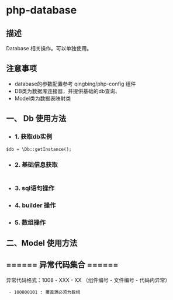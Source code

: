 # php-database
## 描述
Database 相关操作。可以单独使用。

## 注意事项
 - database的参数配置参考 qingbing/php-config 组件
 - DB类为数据库连接器，并提供基础的db查询、
 - Model类为数据表映射类


## 一、 Db 使用方法
- ### 1. 获取db实例
```
$db = \Db::getInstance();
```
- ### 2. 基础信息获取
```

```

- ### 3. sql语句操作

- ### 4. builder 操作

- ### 5. 数组操作

## 二、Model 使用方法

## ====== 异常代码集合 ======


异常代码格式：1008 - XXX - XX （组件编号 - 文件编号 - 代码内异常）
```
 - 100800101 : 覆盖源必须为数组
```